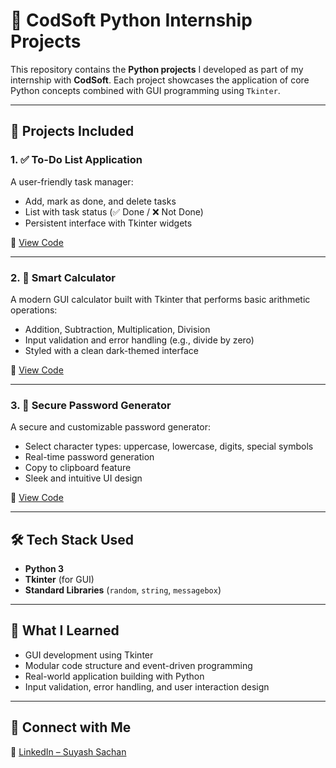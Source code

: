 # 🐍 CodSoft Python Internship Projects

This repository contains the **Python projects** I developed as part of my internship with **CodSoft**. Each project showcases the application of core Python concepts combined with GUI programming using `Tkinter`.

---

## 🚀 Projects Included
### 1. ✅ To-Do List Application
A user-friendly task manager:
- Add, mark as done, and delete tasks
- List with task status (✅ Done / ❌ Not Done)
- Persistent interface with Tkinter widgets

📂 [View Code](./TOdolist.py)

---

### 2. 🧮 Smart Calculator
A modern GUI calculator built with Tkinter that performs basic arithmetic operations:
- Addition, Subtraction, Multiplication, Division
- Input validation and error handling (e.g., divide by zero)
- Styled with a clean dark-themed interface

📂 [View Code](./Calculator.py)

---

### 3. 🔐 Secure Password Generator
A secure and customizable password generator:
- Select character types: uppercase, lowercase, digits, special symbols
- Real-time password generation
- Copy to clipboard feature
- Sleek and intuitive UI design

📂 [View Code](./passwordgenerator.py)

---

## 🛠️ Tech Stack Used
- **Python 3**
- **Tkinter** (for GUI)
- **Standard Libraries** (`random`, `string`, `messagebox`)

---

## 📌 What I Learned
- GUI development using Tkinter  
- Modular code structure and event-driven programming  
- Real-world application building with Python  
- Input validation, error handling, and user interaction design  

---

## 📎 Connect with Me
🔗 [LinkedIn – Suyash Sachan](https://www.linkedin.com/in/suyashsachan)  
